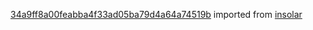 [34a9ff8a00feabba4f33ad05ba79d4a64a74519b](https://github.com/insolar/insolar/commit/34a9ff8a00feabba4f33ad05ba79d4a64a74519b) imported from [insolar](https://github.com/insolar/insolar)

